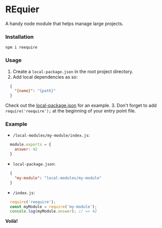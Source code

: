 # REquier
A handy node module that helps manage large projects.

### Installation
`npm i reequire`

### Usage
1. Create a `local-package.json` in the root project directory.
2. Add local dependencies as so:
```json
  {
    "{name}": "{path}"
  }
```
Check out the [local-package.json](local-package.json) for an example.
3. Don't forget to add `require('reequire');` at the beginning of your entry point file.


### Example
* `/local-modules/my-module/index.js`:

```js
  module.exports = {
    answer: 42
  }
```
* `local-package.json`:

```json
  {
    "my-module": "local-modules/my-module"
  }
```
* `/index.js`:

```js
  require('reequire');
  const myModule = require('my-module');
  console.log(myModule.answer); // => 42
```

__Voilà!__
